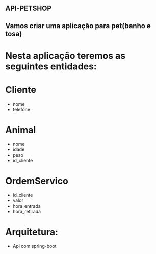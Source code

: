 ## API-PETSHOP
## Vamos criar uma aplicação para pet(banho e tosa)

# Nesta aplicação teremos as seguintes entidades:

# Cliente
- nome
- telefone

# Animal
- nome 
- idade
- peso
- id_cliente

# OrdemServico
- id_cliente
- valor
- hora_entrada
- hora_retirada

# Arquitetura:
- Api com spring-boot
